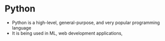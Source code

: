 # Python
- Python is a high-level, general-purpose, and very popular programming language
- It is being used in ML, web development applications,
 


